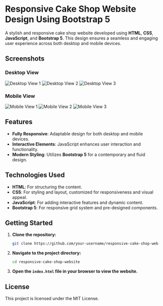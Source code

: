# Responsive Cake Shop Website Design Using Bootstrap 5

A stylish and responsive cake shop website developed using **HTML**, **CSS**, **JavaScript**, and **Bootstrap 5**. This design ensures a seamless and engaging user experience across both desktop and mobile devices.

## Screenshots

### Desktop View
![Desktop View 1](https://github.com/ajaypatil1993/Responsive-cake-shop-website/assets/113763820/c78a4b17-bb6e-48df-b571-f1d819a631ec)
![Desktop View 2](https://github.com/ajaypatil1993/Responsive-cake-shop-website/assets/113763820/dcdadc2c-3025-4fde-b866-68a21fadc290)
![Desktop View 3](https://github.com/ajaypatil1993/Responsive-cake-shop-website/assets/113763820/71a185be-2eb5-4184-b4cf-7e2eeab918c6)

### Mobile View
![Mobile View 1](https://github.com/ajaypatil1993/Responsive-cake-shop-website/assets/113763820/e45514a0-6ae3-4140-9f29-fd9b2aa258a1)
![Mobile View 2](https://github.com/ajaypatil1993/Responsive-cake-shop-website/assets/113763820/0794fe73-cd2a-4033-8582-f2a0c5a628ba)
![Mobile View 3](https://github.com/ajaypatil1993/Responsive-cake-shop-website/assets/113763820/4ea6845b-8b43-44d3-9afe-789bcf526441)

## Features
- **Fully Responsive**: Adaptable design for both desktop and mobile devices.
- **Interactive Elements**: JavaScript enhances user interaction and functionality.
- **Modern Styling**: Utilizes **Bootstrap 5** for a contemporary and fluid design.

## Technologies Used
- **HTML**: For structuring the content.
- **CSS**: For styling and layout, customized for responsiveness and visual appeal.
- **JavaScript**: For adding interactive features and dynamic content.
- **Bootstrap 5**: For responsive grid system and pre-designed components.

## Getting Started

1. **Clone the repository:**
   ```bash
   git clone https://github.com/your-username/responsive-cake-shop-website.git
   ```
2. **Navigate to the project directory:**
   ```bash
   cd responsive-cake-shop-website
   ```
3. **Open the `index.html` file in your browser to view the website.**

## License
This project is licensed under the MIT License.
